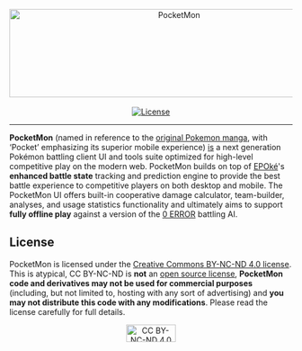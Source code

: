 <p align="center">
  <img alt="PocketMon" width="588" height="157" src="https://pkmn.cc/PocketMon.png" />
  <br />
  <br />
  <a href="https://creativecommons.org/licenses/by-nc-nd/4.0/legalcode">
    <img alt="License" src="https://img.shields.io/badge/License-CC%20BY--NC--ND-red.svg" />
  </a>
</p>
<hr />

**PocketMon** (named in reference to the [original Pokemon
manga](https://en.wikipedia.org/wiki/Pocket_Monsters_(manga)), with ‘Pocket’ emphasizing its
superior mobile experience) [is](https://pkmn.cc/vaporware.png) a next generation Pokémon battling
client UI and tools suite optimized for high-level competitive play on the modern web. PocketMon
builds on top of [EPOké](https://github.com/pkmn/EPOke)'s **enhanced battle state** tracking and
prediction engine to provide the best battle experience to competitive players on both desktop and
mobile. The PocketMon UI offers built-in cooperative damage calculator, team-builder, analyses, and
usage statistics functionality and ultimately aims to support **fully offline play** against a
version of the [0 ERROR](https://github.com/pkmn/0-ERROR) battling AI.

## License

PocketMon is licensed under the [Creative Commons BY-NC-ND 4.0
license](https://creativecommons.org/licenses/by-nc-nd/4.0/legalcode). This is atypical, CC BY-NC-ND
is **not** an [open source license](https://opensource.org/licenses), **PocketMon code and
derivatives may not be used for commercial purposes** (including, but not limited to, hosting with
any sort of advertising) and **you may not distribute this code with any modifications**. Please
read the license carefully for full details.

<p align="center">
  <a href="https://creativecommons.org/licenses/by-nc-nd/4.0/legalcode">
    <img alt="CC BY-NC-ND 4.0" width="88" height="31" src="https://licensebuttons.net/l/by-nc-nd/4.0/88x31.png" />
  </a>
</p>
